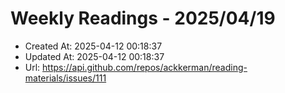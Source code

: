 # Weekly Readings - 2025/04/19

- Created At: 2025-04-12 00:18:37
- Updated At: 2025-04-12 00:18:37
- Url: https://api.github.com/repos/ackkerman/reading-materials/issues/111

